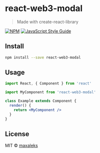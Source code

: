 # react-web3-modal

> Made with create-react-library

[![NPM](https://img.shields.io/npm/v/react-web3-modal.svg)](https://www.npmjs.com/package/react-web3-modal) [![JavaScript Style Guide](https://img.shields.io/badge/code_style-standard-brightgreen.svg)](https://standardjs.com)

## Install

```bash
npm install --save react-web3-modal
```

## Usage

```jsx
import React, { Component } from 'react'

import MyComponent from 'react-web3-modal'

class Example extends Component {
  render() {
    return <MyComponent />
  }
}
```

## License

MIT © [maxaleks](https://github.com/maxaleks)
